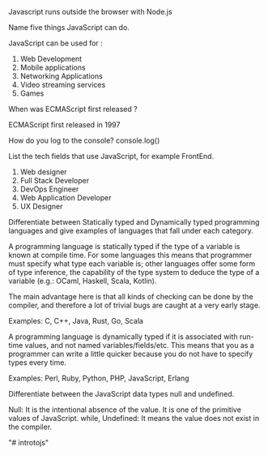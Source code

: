 

Javascript runs outside the browser with Node.js

Name five things JavaScript can do.

JavaScript can be used for :
 1. Web Development
 2. Mobile applications 
 3. Networking Applications 
 4. Video streaming services
 5.  Games

  When was ECMAScript first released ?

  ECMAScript first released in 1997

  How do you log to the console?
  console.log()

  List the tech fields that use JavaScript, for example FrontEnd.

  1. Web designer
 2.  Full Stack Developer
  3. DevOps Engineer
 4.  Web Application Developer
 5.  UX Designer


  Differentiate between Statically typed and Dynamically typed 
  programming languages and give examples of languages that fall under each category.


  A programming language is statically typed if the type of a variable is known at compile time. 
For some languages this means that programmer must specify what type each variable is; 
other languages offer some form of type inference, 
the capability of the type system to deduce the type of a variable (e.g.: OCaml, Haskell, Scala, Kotlin).

The main advantage here is that all kinds of checking can be done by the compiler, 
and therefore a lot of trivial bugs are caught at a very early stage.

Examples: C, C++, Java, Rust, Go, Scala

A programming language is dynamically typed if it is associated with run-time values, 
and not named variables/fields/etc. 
This means that you as a programmer can write a little quicker because you do not have to specify
 types every time.

Examples: Perl, Ruby, Python, PHP, JavaScript, Erlang



Differentiate between the JavaScript data types null and undefined.

Null: It is the intentional absence of the value. It is one of the primitive values of JavaScript. while,
Undefined: It means the value does not exist in the compiler.





"# introtojs" 
